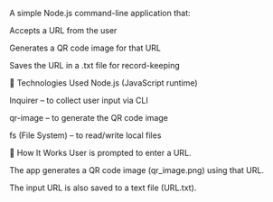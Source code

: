 A simple Node.js command-line application that:

Accepts a URL from the user

Generates a QR code image for that URL

Saves the URL in a .txt file for record-keeping

🔧 Technologies Used
Node.js (JavaScript runtime)

Inquirer – to collect user input via CLI

qr-image – to generate the QR code image

fs (File System) – to read/write local files

🚀 How It Works
User is prompted to enter a URL.

The app generates a QR code image (qr_image.png) using that URL.

The input URL is also saved to a text file (URL.txt).

